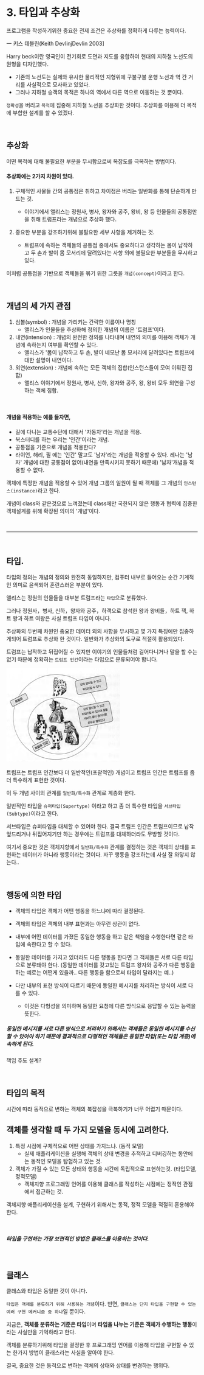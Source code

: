# 3. 타입과 추상화

프로그램을 작성하기위한 중요한 전제 조건은 추상화를 정확하게 다루는 능력이다.

一 키스 데블린(Keith DevlinjDevlin 2003]

Harry beck이란 영국인이 전기회로 도면과 지도를 융합하여 현대의 지하철 노선도의 원형을 디자인했다.

- 기존의 노선도는 실제와 유사한 물리적인 지형위에 구불구불 운행 노선과 역 간 거리를 사실적으로 묘사하고 있었다.
- 그러나 지하철 승객의 목적은 하나의 역에서 다른 역으로 이동하는 것 뿐이다.

`정확성`을 버리고 `목적`에 집중해 지하철 노선을 추상화한 것이다.
추상화를 이용해 더 목적에 부합한 설계를 할 수 있겠다.

<br>

## 추상화

어떤 목적에 대해 불필요한 부분을 무시함으로써 복잡도를 극복하는 방법이다.

#### 추상화에는 2가지 차원이 있다.

1. 구체적인 사물들 간의 공통점은 취하고 차이점은 버리는 일반화를 통해 단순하게 만드는 것.

   - 이야기에서 앨리스는 정원사, 병사, 왕자와 공주, 왕비, 왕 등 인물들의 공통점만을 취해 트럼프라는 개념으로 추상화 했다.

2. 중요한 부분을 강조하기위해 불필요한 세부 사항을 제거하는 것.
   - 트럼프에 속하는 객체들의 공통점 중에서도 중요하다고 생각하는 몸이 납작하고 두 손과 발이 몸 모서리에 달려있다는 사항 외에 불필요한 부분들을 무시하고 있다.

이처럼 공통점을 기반으로 객체들을 묶기 위한 그릇을 `개념(concept)`이라고 한다.

<br>

## 개념의 세 가지 관점

1. 심볼(symbol) : 개념을 가리키는 간략한 이름이나 명칭
   - 앨리스가 인물들을 추상화해 정의한 개념의 이름은 '트럼프'이다.
2. 내연(intension) : 개념의 완전한 정의를 나타내며 내연의 의미를 이용해 객체가 개념에 속하는지 여부를 확인할 수 있다.
   - 앨리스가 '몸이 납작하고 두 손, 발이 네모난 몸 모서리에 달려있다는 트럼프에 대한 설명이 내연이다.
3. 외연(extension) : 개념에 속하는 모든 객체의 집합(인스턴스들이 모여 이뤄진 집합)
   - 앨리스 이야기에서 정원사, 병사, 신하, 왕자와 공주, 왕, 왕비 모두 외연을 구성하는 객체 집합.

<br>

#### 개념을 적용하는 예를 들자면,

- 길에 다니는 교통수단에 대해서 '자동차'라는 개념을 적용.
- 북스터디를 하는 우리는 '인간'이라는 개념.
- 공통점을 기준으로 개념을 적용한다?
- 라이언, 해리, 필 에는 '인간' 말고도 '남자'라는 개념을 적용할 수 있다. 레나는 '남자' 개념에 대한 공통점이 없어(내연을 만족시키지 못하기 때문에) '남자'개념을 적용할 수 없다.

객체에 특정한 개념을 적용할 수 있어 개념 그룹의 일원이 될 때 객체를 그 개념의 `인스턴스(instance)`라고 한다.

개념이 class와 같은것으로 느껴졌는데 class에만 국한되지 않은 행동과 협력에 집중한 객체설계를 위해 확장된 의미의 '개념'이다.

<br>

---

<br>

## 타입.

타입의 정의는 개념의 정의와 완전히 동일하지만, 컴퓨터 내부로 들어오는 순간 기계적인 의미로 윤색되어 혼란스러운 부분이 있다.

앨리스는 정원의 인물들을 대부분 트럼프라는 `타입`으로 분류했다.

그러나 정원사，병사, 신하，왕자와 공주，하객으로 참석한 왕과 왕비들，하트 잭, 하트 왕과 하트 여왕은 사실 트럼프 타입이 아니다.

추상화의 두번째 차원인 중요한 데이터 외의 사항을 무시하고 몇 가지 특징에만 집중하게되어 트럼프로 추상화 한 것이다.
일반화가 추상화의 도구로 적절히 활용되었다.

트럼프는 납작하고 뒤집어질 수 있지만 이야기의 인물들처럼 걸어다니거나 말을 할 수는 없기 때문에 정확히는 `트럼프 인간`이라는 타입으로 분류되어야 합니다.

<img src="../../image/triumph.png" width="300px" />

트럼프는 트럼프 인간보다 더 일반적인(포괄적인) 개념이고
트럼프 인간은 트럼프를 좀 더 특수하게 표현한 것이다.

이 두 개념 사이의 관계를
`일반화/특수화` 관계로 계층화 한다.

일반적인 타입을 `슈퍼타입(Supertype)` 이라고 하고 좀 더 특수한 타입을 `서브타입(Subtype)`이라고 한다.

서브타입은 슈퍼타입을 대체할 수 있어야 한다.
결국 트럼프 인간은 트럼프이므로 납작 엎드리거나 뒤집어지기만 하는 경우에는 트럼프를 대체하더라도 무방할 것이다.

여기서 중요한 것은 객체지향에서 `일반화/특수화` 관계를 결정하는 것은 객체의 상태를 표현하는 데이터가 아니라 행동이라는 것이다.
자꾸 행동을 강조하는데 사실 잘 와닿지 않는다..

<br>

## 행동에 의한 타입

- 객체의 타입은 객체가 어떤 행동을 하느냐에 따라 결정된다.

- 객체의 타입은 객체의 내부 표현과는 아무런 상관이 없다.

- 내부에 어떤 데이터를 가졌든 동일한 행동을 하고 같은 책임을 수행한다면 같은 타입에 속한다고 할 수 있다.

- 동일한 데이터를 가지고 있더라도 다른 행동을 한다면 그 객체들은 서로 다른 타입으로 분류돼야 한다.
  (동일한 데이터를 갖고있는 트럼프 왕자와 공주가 다른 행동을 하는 예로는 어떤게 있을까.. 다른 행동을 함으로써 타입이 달라지는 예..)

- 다만 내부의 표현 방식이 다르기 때문에 동일한 메시지를 처리하는 방식이 서로 다를 수 있다.
  - 이것은 다형성을 의미하며 동일한 요청에 다른 방식으로 응답할 수 있는 능력을 뜻한다.

##### 동일한 메시지를 서로 다른 방식으로 처리하기 위해서는 객체들은 동일한 메시지를 수신할 수 있어야 하기 때문에 결과적으로 다형적인 객체들은 동일한 타입(또는 타입 계층)에 속하게 된다.

책임 주도 설계?

<br>

## 타입의 목적

시간에 따라 동적으로 변하는 객체의 복잡성을 극복하기가 너무 어렵기 때문이다.

## 객체를 생각할 때 두 가지 모델을 동시에 고려한다.

1. 특정 시점에 구체적으로 어떤 상태를 가지느냐. (동적 모델)
   - 실제 애플리케이션을 실행해 객체의 상태 변경을 추적하고 디버깅하는 동안에는 동적인 모델을 탐험하고 있는 것.
2. 객체가 가질 수 있는 모든 상태와 행동을 시간에 독립적으로 표현하는것. (타입모델, 정적모델)
   - 객체지향 프로그래밍 언어를 이용해 클래스를 작성하는 시점에는 정적인 관점에서 접근하는 것.

객체지향 애플리케이션을 설계, 구현하기 위해서는 동적, 정적 모델을 적절히 혼용해야 한다.

<br>

##### 타입을 구현하는 가장 보편적인 방법은 클래스를 이용하는 것이다.

<br>

## 클래스

클래스와 타입은 동일한 것이 아니다.

`타입은 객체를 분류하기 위해 사용하는 개념`이다.
반면, `클래스는 단지 타입을 구현할 수 있는 여러 구현 메커니즘 중 하나`일 뿐이다.

지금은,
**객체를 분류하는 기준은 타입**이며
**타입을 나누는 기준은 객체가 수행하는 행동**이라는 사실만을 기억하라고 한다.

객체를 분류하기위해 타입을 결정한 후 프로그래밍 언어를 이용해 타입을 구현할 수 있는 한가지 방법이 클래스라는 사실을 알아야 한다.

결국, 중요한 것은 동적으로 변하는 객체의 상태와 상태를 변경하는 행위다.
